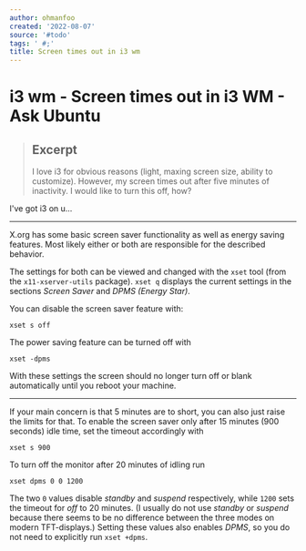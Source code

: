 ```yaml
---
author: ohmanfoo
created: '2022-08-07'
source: '#todo'
tags: ' #;'
title: Screen times out in i3 wm
---
```


# i3 wm - Screen times out in i3 WM - Ask Ubuntu

> ## Excerpt
> I love i3 for obvious reasons (light, maxing screen size, ability to customize). However, my screen times out after five minutes of inactivity. I would like to turn this off, how?

I've got i3 on u...

---
X.org has some basic screen saver functionality as well as energy saving features. Most likely either or both are responsible for the described behavior.

The settings for both can be viewed and changed with the `xset` tool (from the `x11-xserver-utils` package). `xset q` displays the current settings in the sections _Screen Saver_ and _DPMS (Energy Star)_.

You can disable the screen saver feature with:

```
xset s off
```

The power saving feature can be turned off with

```
xset -dpms
```

With these settings the screen should no longer turn off or blank automatically until you reboot your machine.

___

If your main concern is that 5 minutes are to short, you can also just raise the limits for that. To enable the screen saver only after 15 minutes (900 seconds) idle time, set the timeout accordingly with

```
xset s 900
```

To turn off the monitor after 20 minutes of idling run

```
xset dpms 0 0 1200
```

The two `0` values disable _standby_ and _suspend_ respectively, while `1200` sets the timeout for _off_ to 20 minutes. (I usually do not use _standby_ or _suspend_ because there seems to be no difference between the three modes on modern TFT-displays.) Setting these values also enables _DPMS_, so you do not need to explicitly run `xset +dpms`.
